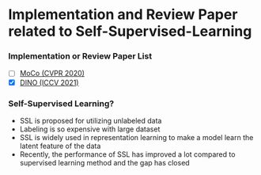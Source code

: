 # Implementation and Review Paper related to Self-Supervised-Learning  

### Implementation or Review Paper List
- [ ] [MoCo (CVPR 2020)](https://github.com/Sangh0/Self-Supervised-Learning/tree/main/MoCo)  
- [x] [DINO (ICCV 2021)](https://github.com/Sangh0/Self-Supervised-Learning/tree/main/DINO)  

### Self-Supervised Learning?  
- SSL is proposed for utilizing unlabeled data  
- Labeling is so expensive with large dataset    
- SSL is widely used in representation learning to make a model learn the latent feature of the data  
- Recently, the performance of SSL has improved a lot compared to supervised learning method and the gap has closed  